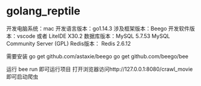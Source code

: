 # golang_reptile
开发电脑系统：mac
开发语言版本：go1.14.3
涉及框架版本：Beego
开发软件版本：vscode 或者 LiteIDE X30.2
数据库版本：MySQL 5.7.53 MySQL Community Server (GPL)
Redis版本： Redis 2.6.12

需要安装
   go get github.com/astaxie/beego
   go get github.com/beego/bee
   
 运行 bee run 即可运行项目 打开浏览器访问http://127.0.0.1:8080/crawl_movie即可启动爬虫
